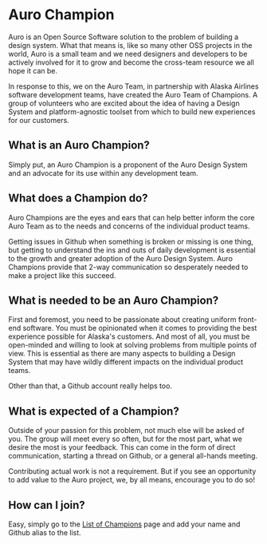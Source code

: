 # Auro Champion

Auro is an Open Source Software solution to the problem of building a design system. What that means is, like so many other OSS projects in the world, Auro is a small team and we need designers and developers to be actively involved for it to grow and become the cross-team resource we all hope it can be.

In response to this, we on the Auro Team, in partnership with Alaska Airlines software development teams, have created the Auro Team of Champions. A group of volunteers who are excited about the idea of having a Design System and platform-agnostic toolset from which to build new experiences for our customers.

## What is an Auro Champion?

Simply put, an Auro Champion is a proponent of the Auro Design System and an advocate for its use within any development team.

## What does a Champion do?

Auro Champions are the eyes and ears that can help better inform the core Auro Team as to the needs and concerns of the individual product teams.

Getting issues in Github when something is broken or missing is one thing, but getting to understand the ins and outs of daily development is essential to the growth and greater adoption of the Auro Design System. Auro Champions provide that 2-way communication so desperately needed to make a project like this succeed.

## What is needed to be an Auro Champion?

First and foremost, you need to be passionate about creating uniform front-end software. You must be opinionated when it comes to providing the best experience possible for Alaska's customers. And most of all, you must be open-minded and willing to look at solving problems from multiple points of view. This is essential as there are many aspects to building a Design System that may have wildly different impacts on the individual product teams.

Other than that, a Github account really helps too.

## What is expected of a Champion?

Outside of your passion for this problem, not much else will be asked of you. The group will meet every so often, but for the most part, what we desire the most is your feedback. This can come in the form of direct communication, starting a thread on Github, or a general all-hands meeting.

Contributing actual work is not a requirement. But if you see an opportunity to add value to the Auro project, we, by all means, encourage you to do so!

## How can I join?

Easy, simply go to the [List of Champions](https://github.com/AlaskaAirlines/OrionStatelessComponents__docs/blob/master/src/LIST_OF_CHAMPIONS.md) page and add your name and Github alias to the list.
